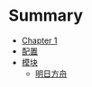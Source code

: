 # Summary

- [Chapter 1](./chapter_1.md)
- [配置](./configuration.md)
- [模块](./modules/index.md)
    - [明日方舟](./modules/arknights/index.md)
